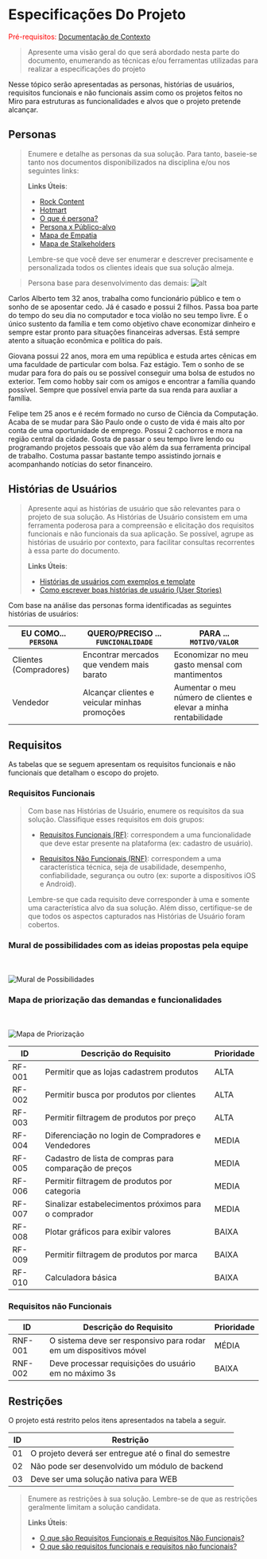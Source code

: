 # Especificações Do Projeto

<span style="color:red">Pré-requisitos: <a href="1-Contexto.md"> Documentação de Contexto</a></span>

> Apresente uma visão geral do que será abordado nesta parte do
> documento, enumerando as técnicas e/ou ferramentas utilizadas para
> realizar a especificações do projeto

Nesse tópico serão apresentadas as personas, histórias de usuários, requisitos funcionais e não funcionais
assim como os projetos feitos no Miro para estruturas as funcionalidades e alvos que o projeto pretende
alcançar.

## Personas

> Enumere e detalhe as personas da sua solução. Para
> tanto, baseie-se tanto nos documentos disponibilizados na disciplina
> e/ou nos seguintes links:
>
> **Links Úteis**:
> - [Rock Content](https://rockcontent.com/blog/personas/)
> - [Hotmart](https://blog.hotmart.com/pt-br/como-criar-persona-negocio/)
> - [O que é persona?](https://resultadosdigitais.com.br/blog/persona-o-que-e/)
> - [Persona x Público-alvo](https://flammo.com.br/blog/persona-e-publico-alvo-qual-a-diferenca/)
> - [Mapa de Empatia](https://resultadosdigitais.com.br/blog/mapa-da-empatia/)
> - [Mapa de Stalkeholders](https://www.racecomunicacao.com.br/blog/como-fazer-o-mapeamento-de-stakeholders/)
>
> Lembre-se que você deve ser enumerar e descrever precisamente e
> personalizada todos os clientes ideais que sua solução almeja.

> Persona base para desenvolvimento das demais:
![alt](images/Spec/persona.jpg)

Carlos Alberto tem 32 anos, trabalha como funcionário público e tem o sonho de se
aposentar cedo. Já é casado e possui 2 filhos. Passa boa parte do tempo do seu dia no
computador e toca violão no seu tempo livre. É o único sustento da família e tem como objetivo
chave economizar dinheiro e sempre estar pronto para situações financeiras adversas. Está
sempre atento a situação econômica e política do país.

Giovana possui 22 anos, mora em uma república e estuda artes cênicas em uma faculdade de  particular com bolsa. Faz estágio. Tem o sonho de se mudar para fora do país ou se possível
conseguir uma bolsa de estudos no exterior. Tem como hobby sair com os amigos e encontrar a
família quando possível. Sempre que possível envia parte da sua renda para auxliar a família.

Felipe tem 25 anos e é recém formado no curso de Ciência da Computação. Acaba de se mudar para
São Paulo onde o custo de vida é mais alto por conta de uma oportunidade de emprego. Possui
2 cachorros e mora na região central da cidade. Gosta de passar o seu tempo livre lendo
ou programando projetos pessoais que vão além da sua ferramenta principal de trabalho.
Costuma passar bastante tempo assistindo jornais e acompanhando notícias do setor financeiro.


## Histórias de Usuários

> Apresente aqui as histórias de usuário que são relevantes para o
> projeto de sua solução. As Histórias de Usuário consistem em uma
> ferramenta poderosa para a compreensão e elicitação dos requisitos
> funcionais e não funcionais da sua aplicação. Se possível, agrupe as
> histórias de usuário por contexto, para facilitar consultas
> recorrentes à essa parte do documento.
>
> **Links Úteis**:
> - [Histórias de usuários com exemplos e template](https://www.atlassian.com/br/agile/project-management/user-stories)
> - [Como escrever boas histórias de usuário (User Stories)](https://medium.com/vertice/como-escrever-boas-users-stories-hist%C3%B3rias-de-usu%C3%A1rios-b29c75043fac)

Com base na análise das personas forma identificadas as seguintes histórias de usuários:

|EU COMO... `PERSONA`| QUERO/PRECISO ... `FUNCIONALIDADE` |PARA ... `MOTIVO/VALOR`                 |
|--------------------|------------------------------------|----------------------------------------|
|Clientes (Compradores)  | Encontrar mercados que vendem mais barato          | Economizar no meu gasto mensal com mantimentos               |
|Vendedor       | Alcançar clientes e veicular minhas promoções                  | Aumentar o meu número de clientes e elevar a minha rentabilidade |


## Requisitos

As tabelas que se seguem apresentam os requisitos funcionais e não funcionais que detalham o escopo do projeto.

### Requisitos Funcionais

> Com base nas Histórias de Usuário, enumere os requisitos da sua
> solução. Classifique esses requisitos em dois grupos:
>
> - [Requisitos Funcionais
>   (RF)](https://pt.wikipedia.org/wiki/Requisito_funcional):
>   correspondem a uma funcionalidade que deve estar presente na
>   plataforma (ex: cadastro de usuário).
>
> - [Requisitos Não Funcionais
>   (RNF)](https://pt.wikipedia.org/wiki/Requisito_n%C3%A3o_funcional):
>   correspondem a uma característica técnica, seja de usabilidade,
>   desempenho, confiabilidade, segurança ou outro (ex: suporte a
>   dispositivos iOS e Android).
>
> Lembre-se que cada requisito deve corresponder à uma e somente uma
> característica alvo da sua solução. Além disso, certifique-se de que
> todos os aspectos capturados nas Histórias de Usuário foram cobertos.

### Mural de possibilidades com as ideias propostas pela equipe
<br/><br/>
![Mural de Possibilidades](images/Spec/mural_possibilidades.jpg)


### Mapa de priorização das demandas e funcionalidades
<br/><br/>
![Mapa de Priorização](images/Spec/mapa_priorizacao.jpg)

|ID    | Descrição do Requisito  | Prioridade |
|------|-----------------------------------------|----|
|RF-001| Permitir que as lojas cadastrem produtos | ALTA | 
|RF-002| Permitir busca por produtos por clientes  | ALTA |
|RF-003| Permitir filtragem de produtos por preço   | ALTA |
|RF-004| Diferenciação no login de Compradores e Vendedores   | MEDIA |
|RF-005| Cadastro de lista de compras para comparação de preços  | MEDIA |
|RF-006| Permitir filtragem de produtos por categoria  | MEDIA |
|RF-007| Sinalizar estabelecimentos próximos para o comprador  | MEDIA |
|RF-008| Plotar gráficos para exibir valores  | BAIXA |
|RF-009| Permitir filtragem de produtos por marca  | BAIXA |
|RF-010| Calculadora básica  | BAIXA |



### Requisitos não Funcionais

|ID     | Descrição do Requisito  |Prioridade |
|-------|-------------------------|----|
|RNF-001| O sistema deve ser responsivo para rodar em um dispositivos móvel | MÉDIA | 
|RNF-002| Deve processar requisições do usuário em no máximo 3s |  BAIXA | 


## Restrições

O projeto está restrito pelos itens apresentados na tabela a seguir.

|ID| Restrição                                             |
|--|-------------------------------------------------------|
|01| O projeto deverá ser entregue até o final do semestre |
|02| Não pode ser desenvolvido um módulo de backend        |
|03| Deve ser uma solução nativa para WEB                  |



> Enumere as restrições à sua solução. Lembre-se de que as restrições
> geralmente limitam a solução candidata.
> 
> **Links Úteis**:
> - [O que são Requisitos Funcionais e Requisitos Não Funcionais?](https://codificar.com.br/requisitos-funcionais-nao-funcionais/)
> - [O que são requisitos funcionais e requisitos não funcionais?](https://analisederequisitos.com.br/requisitos-funcionais-e-requisitos-nao-funcionais-o-que-sao/)
